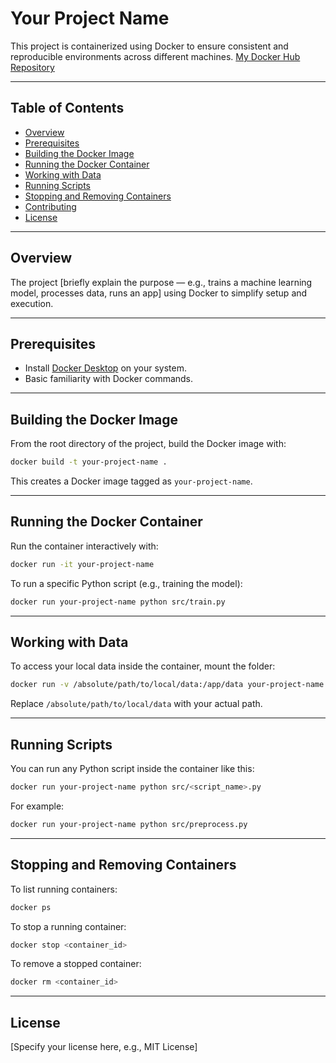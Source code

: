 # Your Project Name

This project is containerized using Docker to ensure consistent and reproducible environments across different machines.
[My Docker Hub Repository](https://hub.docker.com/r/prem11121992/iris_api)

---

## Table of Contents

- [Overview](#overview)
- [Prerequisites](#prerequisites)
- [Building the Docker Image](#building-the-docker-image)
- [Running the Docker Container](#running-the-docker-container)
- [Working with Data](#working-with-data)
- [Running Scripts](#running-scripts)
- [Stopping and Removing Containers](#stopping-and-removing-containers)
- [Contributing](#contributing)
- [License](#license)

---

## Overview

The project [briefly explain the purpose — e.g., trains a machine learning model, processes data, runs an app] using Docker to simplify setup and execution.

---

## Prerequisites

- Install [Docker Desktop](https://www.docker.com/products/docker-desktop) on your system.
- Basic familiarity with Docker commands.

---

## Building the Docker Image

From the root directory of the project, build the Docker image with:

```bash
docker build -t your-project-name .
```

This creates a Docker image tagged as `your-project-name`.

---

## Running the Docker Container

Run the container interactively with:

```bash
docker run -it your-project-name
```

To run a specific Python script (e.g., training the model):

```bash
docker run your-project-name python src/train.py
```

---

## Working with Data

To access your local data inside the container, mount the folder:

```bash
docker run -v /absolute/path/to/local/data:/app/data your-project-name
```

Replace `/absolute/path/to/local/data` with your actual path.

---

## Running Scripts

You can run any Python script inside the container like this:

```bash
docker run your-project-name python src/<script_name>.py
```

For example:

```bash
docker run your-project-name python src/preprocess.py
```

---

## Stopping and Removing Containers

To list running containers:

```bash
docker ps
```

To stop a running container:

```bash
docker stop <container_id>
```

To remove a stopped container:

```bash
docker rm <container_id>
```
---

## License

[Specify your license here, e.g., MIT License]
